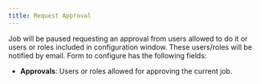 ```yaml
---
title: Request Approval     
---
```


Job will be paused requesting an approval from users allowed to do it or users or roles included in configuration window. These users/roles will be notified by email. Form to configure has the following fields:     
 
* **Approvals**: Users or roles allowed for approving the current job.     

